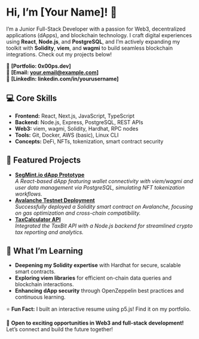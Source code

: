 # Hi, I’m [Your Name]! 👋

I’m a Junior Full-Stack Developer with a passion for Web3, decentralized applications (dApps), and blockchain technology. I craft digital experiences using **React**, **Node.js**, and **PostgreSQL**, and I’m actively expanding my toolkit with **Solidity**, **viem**, and **wagmi** to build seamless blockchain integrations. Check out my projects below!

🔗 **[Portfolio: 0x00ps.dev]**  
📧 **[Email: your.email@example.com]**  
💼 **[LinkedIn: linkedin.com/in/yourusername]**

## 💻 Core Skills

- **Frontend:** React, Next.js, JavaScript, TypeScript
- **Backend:** Node.js, Express, PostgreSQL, REST APIs
- **Web3:** viem, wagmi, Solidity, Hardhat, RPC nodes
- **Tools:** Git, Docker, AWS (basic), Linux CLI
- **Concepts:** DeFi, NFTs, tokenization, smart contract security

## 📌 Featured Projects

- **[SegMint.io dApp Prototype](https://github.com/yourusername/segmint-io)**  
  *A React-based dApp featuring wallet connectivity with viem/wagmi and user data management via PostgreSQL, simulating NFT tokenization workflows.*
- **[Avalanche Testnet Deployment](https://github.com/yourusername/avalanche-testnet)**  
  *Successfully deployed a Solidity smart contract on Avalanche, focusing on gas optimization and cross-chain compatibility.*
- **[TaxCalculator API](https://github.com/yourusername/taxbit-api)**  
  *Integrated the TaxBit API with a Node.js backend for streamlined crypto tax reporting and analytics.*

## 🚀 What I’m Learning

- **Deepening my Solidity expertise** with Hardhat for secure, scalable smart contracts.
- **Exploring viem libraries** for efficient on-chain data queries and blockchain interactions.
- **Enhancing dApp security** through OpenZeppelin best practices and continuous learning.

⭐️ **Fun Fact:** I built an interactive resume using p5.js! Find it on my portfolio.

📢 **Open to exciting opportunities in Web3 and full-stack development!**  
Let’s connect and build the future together!
